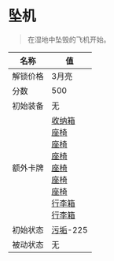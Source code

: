 # 坠机  
> 在湿地中坠毁的飞机开始。  
  
名称  |  值  
----  |  ----  
解锁价格  |  3月亮  
分数  |  500  
初始装备  |  无  
额外卡牌  |  [收纳箱](Trunk.md)<br>[座椅](SeatAttached.md)<br>[座椅](SeatAttached.md)<br>[座椅](SeatAttached.md)<br>[座椅](SeatAttached.md)<br>[座椅](SeatAttached.md)<br>[座椅](SeatAttached.md)<br>[行李箱](LuggageA.md)<br>[行李箱](LuggageC.md)  
初始状态  |  [污垢](Filth.md)-225  
被动状态  |  无  
